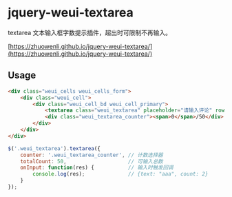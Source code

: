 # jquery-weui-textarea

textarea 文本输入框字数提示插件，超出时可限制不再输入。

[https://zhuowenli.github.io/jquery-weui-textarea/](https://zhuowenli.github.io/jquery-weui-textarea/)

## Usage

```html
<div class="weui_cells weui_cells_form">
    <div class="weui_cell">
        <div class="weui_cell_bd weui_cell_primary">
            <textarea class="weui_textarea" placeholder="请输入评论" rows="3">aaa</textarea>
            <div class="weui_textarea_counter"><span>0</span>/50</div>
        </div>
    </div>
</div>
```

```js
$('.weui_textarea').textarea({
    counter: '.weui_textarea_counter', // 计数选择器
    totalCount: 50,                    // 可输入总数
    onInput: function(res) {           // 输入时触发回调
        console.log(res);              // {text: "aaa", count: 2}
    }
});
```